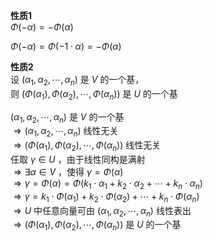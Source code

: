 **性质1**  
 $\Phi(-\alpha)=-\Phi(\alpha)$   
  
 $\Phi(-\alpha)=\Phi(-1\cdot\alpha)=-\Phi(\alpha)$   
  
**性质2**  
设 $(\alpha_1,\alpha_2,\cdots,\alpha_n)$ 是 $V$ 的一个基，  
则 $(\Phi(\alpha_1),\Phi(\alpha_2),\cdots,\Phi(\alpha_n))$ 是 $U$ 的一个基  
  
 $(\alpha_1,\alpha_2,\cdots,\alpha_n)$ 是 $V$ 的一个基  
 $\Rightarrow(\alpha_1,\alpha_2,\cdots,\alpha_n)$ 线性无关  
 $\Rightarrow(\Phi(\alpha_1),\Phi(\alpha_2),\cdots,\Phi(\alpha_n))$ 线性无关  
任取 $\gamma\in U$ ，由于线性同构是满射  
 $\Rightarrow\exists\alpha\in V$ ，使得 $\gamma=\Phi(\alpha)$   
 $\Rightarrow\gamma=\Phi(\alpha)=\Phi(k_1\cdot\alpha_1+k_2\cdot\alpha_2+\cdots+k_n\cdot\alpha_n)$   
 $\Rightarrow\gamma=k_1\cdot\Phi(\alpha_1)+k_2\cdot\Phi(\alpha_2)+\cdots+k_n\cdot\Phi(\alpha_n)$   
 $\Rightarrow U$ 中任意向量可由 $(\alpha_1,\alpha_2,\cdots,\alpha_n)$ 线性表出  
 $\Rightarrow(\Phi(\alpha_1),\Phi(\alpha_2),\cdots,\Phi(\alpha_n))$ 是 $U$ 的一个基  
